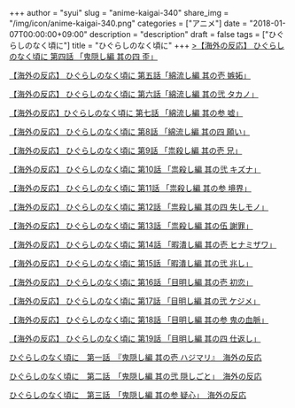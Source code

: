 +++
author = "syui"
slug = "anime-kaigai-340"
share_img = "/img/icon/anime-kaigai-340.png"
categories = ["アニメ"]
date = "2018-01-07T00:00:00+09:00"
description = "description"
draft = false
tags = ["ひぐらしのなく頃に"]
title = "ひぐらしのなく頃に"
+++
<a href="http://aniyaku.blog.jp/archives/10233540.html" rel="nofollow" target="_blank" title=">【海外の反応】 ひぐらしのなく頃に 第四話 「鬼隠し編 其の四 歪」">>【海外の反応】 ひぐらしのなく頃に 第四話 「鬼隠し編 其の四 歪」</a>

<a href="http://aniyaku.blog.jp/archives/10364591.html" rel="nofollow" target="_blank" title="【海外の反応】 ひぐらしのなく頃に 第五話「綿流し編 其の壱 嫉妬」">【海外の反応】 ひぐらしのなく頃に 第五話「綿流し編 其の壱 嫉妬」</a>

<a href="http://aniyaku.blog.jp/archives/10566740.html" rel="nofollow" target="_blank" title="【海外の反応】 ひぐらしのなく頃に 第六話「綿流し編 其の弐 タカノ」">【海外の反応】 ひぐらしのなく頃に 第六話「綿流し編 其の弐 タカノ」</a>

<a href="http://aniyaku.blog.jp/archives/10884211.html" rel="nofollow" target="_blank" title="【海外の反応】ひぐらしのなく頃に 第七話 「綿流し編 其の参 嘘」">【海外の反応】ひぐらしのなく頃に 第七話 「綿流し編 其の参 嘘」</a>

<a href="http://aniyaku.blog.jp/archives/11273112.html" rel="nofollow" target="_blank" title="【海外の反応】 ひぐらしのなく頃に 第8話 「綿流し編 其の四 願い」">【海外の反応】 ひぐらしのなく頃に 第8話 「綿流し編 其の四 願い」</a>

<a href="http://aniyaku.blog.jp/archives/11592526.html" rel="nofollow" target="_blank" title="【海外の反応】 ひぐらしのなく頃に 第9話 「祟殺し編 其の壱 兄」">【海外の反応】 ひぐらしのなく頃に 第9話 「祟殺し編 其の壱 兄」</a>

<a href="http://aniyaku.blog.jp/archives/11995359.html" rel="nofollow" target="_blank" title="【海外の反応】 ひぐらしのなく頃に 第10話 「祟殺し編 其の弐 キズナ」">【海外の反応】 ひぐらしのなく頃に 第10話 「祟殺し編 其の弐 キズナ」</a>

<a href="http://aniyaku.blog.jp/archives/12294270.html" rel="nofollow" target="_blank" title="【海外の反応】 ひぐらしのなく頃に 第11話 「祟殺し編 其の参 境界」">【海外の反応】 ひぐらしのなく頃に 第11話 「祟殺し編 其の参 境界」</a>

<a href="http://aniyaku.blog.jp/archives/12593143.html" rel="nofollow" target="_blank" title="【海外の反応】 ひぐらしのなく頃に 第12話 「祟殺し編 其の四 失しモノ」">【海外の反応】 ひぐらしのなく頃に 第12話 「祟殺し編 其の四 失しモノ」</a>

<a href="http://aniyaku.blog.jp/archives/13012050.html" rel="nofollow" target="_blank" title="【海外の反応】 ひぐらしのなく頃に 第13話 「祟殺し編 其の伍 謝罪」">【海外の反応】 ひぐらしのなく頃に 第13話 「祟殺し編 其の伍 謝罪」</a>

<a href="http://aniyaku.blog.jp/archives/13139342.html" rel="nofollow" target="_blank" title="【海外の反応】 ひぐらしのなく頃に 第14話 「暇潰し編 其の壱 ヒナミザワ」">【海外の反応】 ひぐらしのなく頃に 第14話 「暇潰し編 其の壱 ヒナミザワ」</a>

<a href="http://aniyaku.blog.jp/archives/13423204.html" rel="nofollow" target="_blank" title="【海外の反応】 ひぐらしのなく頃に 第15話 「暇潰し編 其の弐 兆し」">【海外の反応】 ひぐらしのなく頃に 第15話 「暇潰し編 其の弐 兆し」</a>

<a href="http://aniyaku.blog.jp/archives/13942289.html" rel="nofollow" target="_blank" title="【海外の反応】 ひぐらしのなく頃に 第16話 「目明し編 其の壱 初恋」">【海外の反応】 ひぐらしのなく頃に 第16話 「目明し編 其の壱 初恋」</a>

<a href="http://aniyaku.blog.jp/archives/14552552.html" rel="nofollow" target="_blank" title="【海外の反応】 ひぐらしのなく頃に 第17話 「目明し編 其の弐 ケジメ」">【海外の反応】 ひぐらしのなく頃に 第17話 「目明し編 其の弐 ケジメ」</a>

<a href="http://aniyaku.blog.jp/archives/14687766.html" rel="nofollow" target="_blank" title="【海外の反応】 ひぐらしのなく頃に 第18話 「目明し編 其の参 鬼の血脈」">【海外の反応】 ひぐらしのなく頃に 第18話 「目明し編 其の参 鬼の血脈」</a>

<a href="http://aniyaku.blog.jp/archives/15207507.html" rel="nofollow" target="_blank" title="【海外の反応】 ひぐらしのなく頃に 第19話 「目明し編 其の四 仕返し」">【海外の反応】 ひぐらしのなく頃に 第19話 「目明し編 其の四 仕返し」</a>

<a href="http://aniyaku.blog.jp/archives/9032560.html" rel="nofollow" target="_blank" title="ひぐらしのなく頃に　第一話　『鬼隠し編 其の壱 ハジマリ』　海外の反応">ひぐらしのなく頃に　第一話　『鬼隠し編 其の壱 ハジマリ』　海外の反応</a>

<a href="http://aniyaku.blog.jp/archives/9497804.html" rel="nofollow" target="_blank" title="ひぐらしのなく頃に　第二話　「鬼隠し編 其の弐 隠しごと」　海外の反応">ひぐらしのなく頃に　第二話　「鬼隠し編 其の弐 隠しごと」　海外の反応</a>

<a href="http://aniyaku.blog.jp/archives/9570067.html" rel="nofollow" target="_blank" title="ひぐらしのなく頃に　第三話　「鬼隠し編 其の参 疑心」　海外の反応">ひぐらしのなく頃に　第三話　「鬼隠し編 其の参 疑心」　海外の反応</a>

